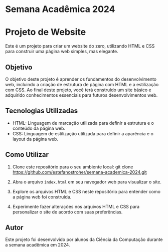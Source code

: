 # Semana Acadêmica 2024

# Projeto de Website

Este é um projeto para criar um website do zero, utilizando HTML e CSS para construir uma página web simples, mas elegante.

## Objetivo

O objetivo deste projeto é aprender os fundamentos do desenvolvimento web, incluindo a criação de estrutura de página com HTML e a estilização com CSS. Ao final deste projeto, você terá construído um site básico e adquirido conhecimentos essenciais para futuros desenvolvimentos web.

## Tecnologias Utilizadas

- HTML: Linguagem de marcação utilizada para definir a estrutura e o conteúdo da página web.
- CSS: Linguagem de estilização utilizada para definir a aparência e o layout da página web.

## Como Utilizar

1. Clone este repositório para o seu ambiente local: git clone https://github.com/estefanostroher/semana-academica-2024.git

2. Abra o arquivo `index.html` em seu navegador web para visualizar o site.

3. Explore os arquivos HTML e CSS neste repositório para entender como a página web foi construída.

4. Experimente fazer alterações nos arquivos HTML e CSS para personalizar o site de acordo com suas preferências.

## Autor

Este projeto foi desenvolvido por alunos da Ciência da Computação durante a semana acadêmica em 2024.
